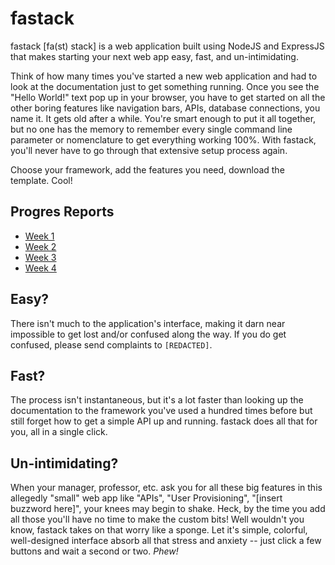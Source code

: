 # fastack
fastack [fa(st) stack] is a web application built using NodeJS and ExpressJS that makes
starting your next web app easy, fast, and un-intimidating. 

Think of how many times you've started a new web application and had to look at the 
documentation just to get something running. Once you see the "Hello World!" text pop
up in your browser, you have to get started on all the other boring features like
navigation bars, APIs, database connections, you name it. It gets old after a while.
You're smart enough to put it all together, but no one has the memory to remember
every single command line parameter or nomenclature to get everything working 100%.
With fastack, you'll never have to go through that extensive setup process again.

Choose your framework, add the features you need, download the template. Cool!

## Progres Reports
* [Week 1](https://github.com/argaudreau/fastack/tree/master/docs/progress_reports/week1.txt)
* [Week 2](https://github.com/argaudreau/fastack/tree/master/docs/progress_reports/week2.txt)
* [Week 3](https://github.com/argaudreau/fastack/tree/master/docs/progress_reports/week3.txt)
* [Week 4](https://github.com/argaudreau/fastack/tree/master/docs/progress_reports/week4.txt)

## Easy?
There isn't much to the application's interface, making it darn near impossible to 
get lost and/or confused along the way. If you do get confused, please send complaints
to `[REDACTED]`.

## Fast?
The process isn't instantaneous, but it's a lot faster than looking up the documentation
to the framework you've used a hundred times before but still forget how to get a simple
API up and running. fastack does all that for you, all in a single click.

## Un-intimidating?
When your manager, professor, etc. ask you for all these big features in this allegedly
"small" web app like "APIs", "User Provisioning", "[insert buzzword here]", your
knees may begin to shake. Heck, by the time you add all those you'll have no time to
make the custom bits! Well wouldn't you know, fastack takes on that worry like a sponge.
Let it's simple, colorful, well-designed interface absorb all that stress and anxiety -- 
just click a few buttons and wait a second or two. *Phew!*
